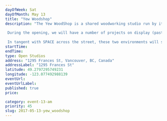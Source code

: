 ```yaml
---
dayOfWeek: Sat
dayOfMonth: May 13
title: "Yew Woodshop"
description: "The Yew WoodShop is a shared woodworking studio run by its members who met in university at Emily Carr in the Industrial Design program. Within the space, separate businesses work alongside one another in order to share ideas, resources and shop facilities. Specializing in using reclaimed and local materials, the Yew WoodShop takes on a diverse range of projects that include (but are not limited to) wood product development, wood doors, furniture production, art and sculpture, retail displays/signage and other custom solid wood products for the built environment.  During the opening, we will have a number of projects on display (past, present and future) an some demos of the specialty processes we use to fabricate our work. Each group within the space will be representing them selves, so guests will get to see an array of work from a single space.   In tangent with SPACE across the street, these two environments will showcase the various stages of development needed to turn an idea into a physical object. "
startTime: 
endTime: 
type: Open Studios
address: "1295 Frances St, Vancouver, BC, Canada"
addressLabel: "1295 Frances St"
latitude: 49.2797295749231
longitude: -123.077492988139
eventUrl: 
eventUrlLabel: 
published: true
price: 

category: event-13-am
priority: 45
slug: 2017-05-13-yew_woodshop
---
```

